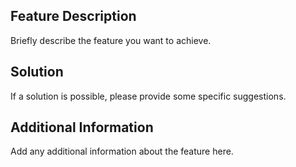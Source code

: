 ## Feature Description
Briefly describe the feature you want to achieve.

## Solution
If a solution is possible, please provide some specific suggestions.

## Additional Information
Add any additional information about the feature here.